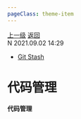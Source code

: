 ```yaml
---
pageClass: theme-item
---
```

<div class="extend-header">
    <div class="info">
        <div class="record">
            <a class="back" href="./">上一级</a>
            <a class="back" href="./">返回</a>
        </div>        
        <div class="mini">
            <span>N 2021.09.02 14:29</span>
        </div>
    </div>
    <div class="content"><div class="custom-block links">
<ul class="desc">
<li><a href="undefined">Git Stash</a></li>
</ul>
</div></div>
</div>
<div class="content-header">
<h1>代码管理</h1><strong>代码管理</strong>
</div>
<div class="static-content">


</div>
